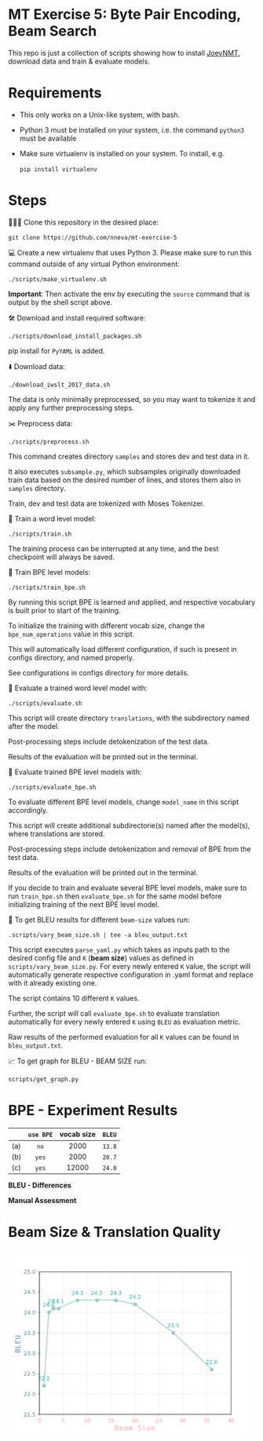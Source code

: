 # MT Exercise 5: Byte Pair Encoding, Beam Search

This repo is just a collection of scripts showing how to install [JoeyNMT](https://github.com/joeynmt/joeynmt), download
data and train & evaluate models.

# Requirements

- This only works on a Unix-like system, with bash.
- Python 3 must be installed on your system, i.e. the command `python3` must be available
- Make sure virtualenv is installed on your system. To install, e.g.

    `pip install virtualenv`

# Steps

🧑‍🤝‍🧑 Clone this repository in the desired place:

    git clone https://github.com/nneva/mt-exercise-5

💻 Create a new virtualenv that uses Python 3. Please make sure to run this command outside of any virtual Python environment:

    ./scripts/make_virtualenv.sh

**Important**: Then activate the env by executing the `source` command that is output by the shell script above.

🛠️ Download and install required software:

    ./scripts/download_install_packages.sh

pip install for `PyYAML` is added.

⬇️ Download data:

    ./download_iwslt_2017_data.sh

The data is only minimally preprocessed, so you may want to tokenize it and apply any further preprocessing steps.

✂️ Preprocess data:

    ./scripts/preprocess.sh

This command creates directory `samples` and stores dev and test data in it. 

It also executes `subsample.py`, which subsamples originally downloaded train data based on the desired number of lines, and stores them also in `samples` directory. 

Train, dev and test data are tokenized with Moses Tokenizer. 

🤸 Train a word level model:

    ./scripts/train.sh

The training process can be interrupted at any time, and the best checkpoint will always be saved.

🤸 Train BPE level models:

    ./scripts/train_bpe.sh

By running this script BPE is learned and applied, and respective vocabulary is built prior to start of the training. 

To initialize the training with different vocab size, change the `bpe_num_operations` value in this script.

This will automatically load different configuration, if such is present in configs directory, and named properly.

See configurations in configs directory for more details.

📝 Evaluate a trained word level model with:

    ./scripts/evaluate.sh


This script will create directory `translations`, with the subdirectory named after the model.

Post-processing steps include detokenization of the test data.

Results of the evaluation will be printed out in the terminal.

📝 Evaluate trained BPE level models with:

    ./scripts/evaluate_bpe.sh

To evaluate different BPE level models, change `model_name` in this script accordingly.

This script will create additional subdirectorie(s) named after the model(s), where translations are stored.

Post-processing steps include detokenization and removal of BPE from the test data.

Results of the evaluation will be printed out in the terminal.

If you decide to train and evaluate several BPE level models, make sure to run `train_bpe.sh` then `evaluate_bpe.sh` for the same model before initializing training of the next BPE level model.

💫 To get BLEU results for different `beam-size` values run:

    .scripts/vary_beam_size.sh | tee -a bleu_output.txt

This script executes `parse_yaml.py` which takes as inputs path to the desired config file and `K` (**beam size**) values as defined in `scripts/vary_beam_size.py`. For every newly entered `K` value, the script will automatically generate respective configuration in .yaml format and replace with it already existing one.

The script contains 10 different `K` values.

Further, the script will call `evaluate_bpe.sh` to evaluate translation automatically for every newly entered `K` using `BLEU` as evaluation metric.

Raw results of the performed evaluation for all `K` values can be found in `bleu_output.txt`.

📈 To get graph for BLEU - BEAM SIZE run:

    scripts/get_graph.py



# BPE - Experiment Results

|                   |    `use BPE`  |    vocab size   |     `BLEU`     | 
|:------------------|:-------------:|:---------------:|---------------:|
|        (a)        |      `no`     |      2000       |     `13.8`     |
|        (b)        |      `yes`    |      2000       |     `20.7`     |            
|        (c)        |      `yes`    |      12000      |     `24.0`     |
  


**BLEU - Differences**

**Manual Assessment**

# Beam Size & Translation Quality

![Beam Size - BLEU score Relationship](bleu_beam_graph.png)

